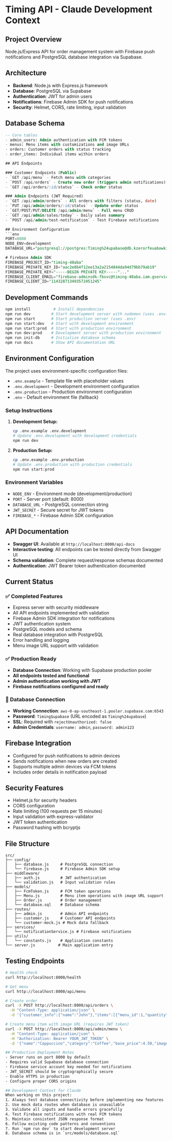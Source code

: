 # Timing API - Claude Development Context

## Project Overview

Node.js/Express API for order management system with Firebase push notifications and PostgreSQL database integration via Supabase.

## Architecture

- **Backend**: Node.js with Express.js framework
- **Database**: PostgreSQL via Supabase
- **Authentication**: JWT for admin users
- **Notifications**: Firebase Admin SDK for push notifications
- **Security**: Helmet, CORS, rate limiting, input validation

## Database Schema

````sql
-- Core tables
- admin_users: Admin authentication with FCM tokens
- menus: Menu items with customizations and image URLs
- orders: Customer orders with status tracking
- order_items: Individual items within orders

## API Endpoints

### Customer Endpoints (Public)
- `GET /api/menu` - Fetch menu with categories
- `POST /api/orders` - Create new order (triggers admin notifications)
- `GET /api/orders/:id/status` - Check order status

### Admin Endpoints (JWT Required)
- `GET /api/admin/orders` - All orders with filters (status, date)
- `PUT /api/admin/orders/:id/status` - Update order status
- `GET/POST/PUT/DELETE /api/admin/menu` - Full menu CRUD
- `GET /api/admin/sales/today` - Daily sales summary
- `POST /api/admin/test-notification` - Test Firebase notifications

## Environment Configuration
```env
PORT=8000
NODE_ENV=development
DATABASE_URL="postgresql://postgres:Timing%24upabase@db.kzerorfeuabowkimywnf.supabase.co:5432/postgres"

# Firebase Admin SDK
FIREBASE_PROJECT_ID="timing-48aba"
FIREBASE_PRIVATE_KEY_ID="aac2e8b4f12ee13a2a2154844da94d79bb79ab19"
FIREBASE_PRIVATE_KEY="-----BEGIN PRIVATE KEY-----"..."
FIREBASE_CLIENT_EMAIL="firebase-adminsdk-fbsvc@timing-48aba.iam.gserviceaccount.com"
FIREBASE_CLIENT_ID="114328713493572451245"
````

## Development Commands

```bash
npm install          # Install dependencies
npm run dev         # Start development server with nodemon (uses .env.development)
npm run start       # Start production server (uses .env)
npm run start:dev   # Start with development environment
npm run start:prod  # Start with production environment
npm run dev:prod    # Development server with production environment
npm run init-db     # Initialize database schema
npm run docs        # Show API documentation URL
```

## Environment Configuration

The project uses environment-specific configuration files:

- `.env.example` - Template file with placeholder values
- `.env.development` - Development environment configuration
- `.env.production` - Production environment configuration
- `.env` - Default environment file (fallback)

### Setup Instructions

1. **Development Setup:**
   ```bash
   cp .env.example .env.development
   # Update .env.development with development credentials
   npm run dev
   ```

2. **Production Setup:**
   ```bash
   cp .env.example .env.production
   # Update .env.production with production credentials
   npm run start:prod
   ```

### Environment Variables

- `NODE_ENV` - Environment mode (development/production)
- `PORT` - Server port (default: 8000)
- `DATABASE_URL` - PostgreSQL connection string
- `JWT_SECRET` - Secure secret for JWT tokens
- `FIREBASE_*` - Firebase Admin SDK configuration

## API Documentation

- **Swagger UI**: Available at `http://localhost:8000/api-docs`
- **Interactive testing**: All endpoints can be tested directly from Swagger UI
- **Schema validation**: Complete request/response schemas documented
- **Authentication**: JWT Bearer token authentication documented

## Current Status

### ✅ Completed Features

- Express server with security middleware
- All API endpoints implemented with validation
- Firebase Admin SDK integration for notifications
- JWT authentication system
- PostgreSQL models and schema
- Real database integration with PostgreSQL
- Error handling and logging
- Menu image URL support with validation

### ✅ Production Ready

- **Database Connection**: Working with Supabase production pooler
- **All endpoints tested and functional**
- **Admin authentication working with JWT**
- **Firebase notifications configured and ready**

### 🔧 Database Connection

- **Working Connection**: `aws-0-ap-southeast-1.pooler.supabase.com:6543`
- **Password**: `Timing$upabase` (URL encoded as `Timing%24upabase`)
- **SSL**: Required with `rejectUnauthorized: false`
- **Admin Credentials**: `username: admin`, `password: admin123`

## Firebase Integration

- Configured for push notifications to admin devices
- Sends notifications when new orders are created
- Supports multiple admin devices via FCM tokens
- Includes order details in notification payload

## Security Features

- Helmet.js for security headers
- CORS configuration
- Rate limiting (100 requests per 15 minutes)
- Input validation with express-validator
- JWT token authentication
- Password hashing with bcryptjs

## File Structure

```
src/
├── config/
│   ├── database.js     # PostgreSQL connection
│   └── firebase.js     # Firebase Admin SDK setup
├── middleware/
│   ├── auth.js         # JWT authentication
│   └── validation.js   # Input validation rules
├── models/
│   ├── FcmToken.js     # FCM token operations
│   ├── Menu.js         # Menu item operations with image URL support
│   ├── Order.js        # Order management
│   └── database.sql    # Database schema
├── routes/
│   ├── admin.js        # Admin API endpoints
│   ├── customer.js     # Customer API endpoints
│   └── customer-mock.js # Mock data fallback
├── services/
│   └── notificationService.js # Firebase notifications
├── utils/
│   └── constants.js    # Application constants
└── server.js          # Main application entry
```

## Testing Endpoints

```bash
# Health check
curl http://localhost:8000/health

# Get menu
curl http://localhost:8000/api/menu

# Create order
curl -X POST http://localhost:8000/api/orders \
  -H "Content-Type: application/json" \
  -d '{"customer_info":{"name":"John"},"items":[{"menu_id":1,"quantity":1,"price":3.50}],"total":3.50}'

# Create menu item with image URL (requires JWT token)
curl -X POST http://localhost:8000/api/admin/menu \
  -H "Content-Type: application/json" \
  -H "Authorization: Bearer YOUR_JWT_TOKEN" \
  -d '{"name":"Cappuccino","category":"Coffee","base_price":4.50,"image_url":"https://example.com/cappuccino.jpg","customizations":{"sizes":["Small","Medium","Large"]},"active":true}'

## Production Deployment Notes
- Server runs on port 8000 by default
- Requires valid Supabase database connection
- Firebase service account key needed for notifications
- JWT_SECRET should be cryptographically secure
- Enable HTTPS in production
- Configure proper CORS origins

## Development Context for Claude
When working on this project:
1. Always test database connectivity before implementing new features
2. Use mock data routes when database is unavailable
3. Validate all inputs and handle errors gracefully
4. Test Firebase notifications with real FCM tokens
5. Maintain consistent JSON response format
6. Follow existing code patterns and conventions
7. Run `npm run dev` to start development server
8. Database schema is in `src/models/database.sql`
```
